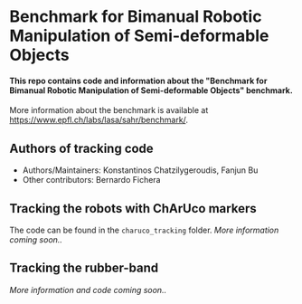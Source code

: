 # Benchmark for Bimanual Robotic Manipulation of Semi-deformable Objects

#### This repo contains code and information about the "Benchmark for Bimanual Robotic Manipulation of Semi-deformable Objects" benchmark.

More information about the benchmark is available at https://www.epfl.ch/labs/lasa/sahr/benchmark/.

## Authors of tracking code

- Authors/Maintainers: Konstantinos Chatzilygeroudis, Fanjun Bu
- Other contributors: Bernardo Fichera

## Tracking the robots with ChArUco markers

The code can be found in the `charuco_tracking` folder. *More information coming soon..*

## Tracking the rubber-band

*More information and code coming soon..*
